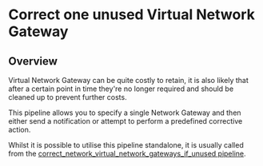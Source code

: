 # Correct one unused Virtual Network Gateway

## Overview

Virtual Network Gateway can be quite costly to retain, it is also likely that after a certain point in time they're no longer required and should be cleaned up to prevent further costs.

This pipeline allows you to specify a single Network Gateway and then either send a notification or attempt to perform a predefined corrective action.

Whilst it is possible to utilise this pipeline standalone, it is usually called from the [correct_network_virtual_network_gateways_if_unused pipeline](https://hub.flowpipe.io/mods/turbot/azure_thrifty/pipelines/azure_thrifty.pipeline.correct_network_virtual_network_gateways_if_unused).